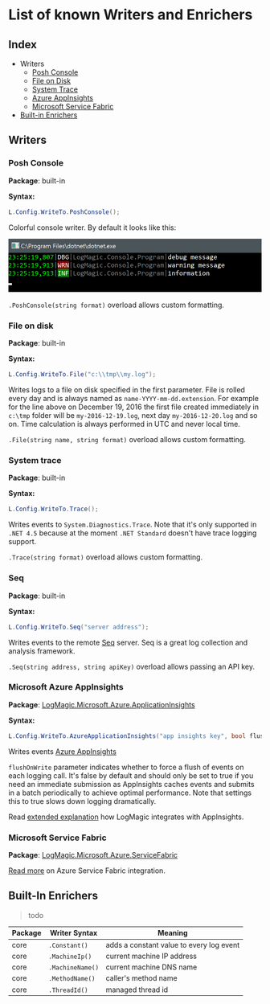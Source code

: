 # List of known Writers and Enrichers

## Index

- Writers
  - [Posh Console](###posh-console)
  - [File on Disk](###file-on-disk)
  - [System Trace](###system-trace)
  - [Azure AppInsights](###microsoft-azure-appinsights)
  - [Microsoft Service Fabric](###microsoft-service-fabric)
- [Built-in Enrichers](##built-in-enrichers)

## Writers

### Posh Console

**Package**: built-in

**Syntax:**
```csharp
L.Config.WriteTo.PoshConsole();
```

Colorful console writer. By default it looks like this:

![Writers Console Default](img/writers-poshconsole-default.png)

`.PoshConsole(string format)` overload allows custom formatting.

### File on disk

**Package**: built-in

**Syntax:**
```csharp
L.Config.WriteTo.File("c:\\tmp\\my.log");
```

Writes logs to a file on disk specified in the first parameter. File is rolled every day and is always named as `name-YYYY-mm-dd.extension`. For example for the line above on December 19, 2016 the first file created immediately in `c:\tmp` folder will be `my-2016-12-19.log`, next day `my-2016-12-20.log` and so on. Time calculation is always performed in UTC and never local time.

`.File(string name, string format)` overload allows custom formatting.

### System trace

**Package**: built-in

**Syntax:**
```csharp
L.Config.WriteTo.Trace();
```
Writes events to `System.Diagnostics.Trace`. Note that it's only supported in `.NET 4.5` because at the moment `.NET Standard` doesn't have trace logging support.

`.Trace(string format)` overload allows custom formatting.

### Seq

**Package**: built-in

**Syntax:**
```csharp
L.Config.WriteTo.Seq("server address");
```
Writes events to the remote [Seq](https://getseq.net/) server. Seq is a great log collection and analysis framework.

`.Seq(string address, string apiKey)` overload allows passing an API key.

### Microsoft Azure AppInsights

**Package**: [LogMagic.Microsoft.Azure.ApplicationInsights](https://www.nuget.org/packages/LogMagic.Microsoft.Azure.ApplicationInsights/)

**Syntax:**
```csharp
L.Config.WriteTo.AzureApplicationInsights("app insights key", bool flushOnWrite = false);
```
Writes events [Azure AppInsights](https://azure.microsoft.com/en-us/services/application-insights/)

`flushOnWrite` parameter indicates whether to force a flush of events on each logging call. It's false by default and should only be set to true if you need an immediate submission as AppInsights caches events and submits in a batch periodically to achieve optimal performance. Note that settings this to true slows down logging dramatically.

Read [extended explanation](impl/azure-appinsights.md) how LogMagic integrates with AppInsights.

### Microsoft Service Fabric

**Package**: [LogMagic.Microsoft.Azure.ServiceFabric](https://www.nuget.org/packages/LogMagic.Microsoft.Azure.ServiceFabric/)

[Read more](impl/azure-servicefabric.md) on Azure Service Fabric integration.

## Built-In Enrichers

> todo

| Package     | Writer Syntax | Meaning        |
|-------------|---------------|----------------|
|  core       |  `.Constant()` | adds a constant value to every log event |
| core | `.MachineIp()` | current machine IP address |
| core | `.MachineName()` | current machine DNS name |
| core | `.MethodName()` | caller's method name |
| core | `.ThreadId()` | managed thread id |
